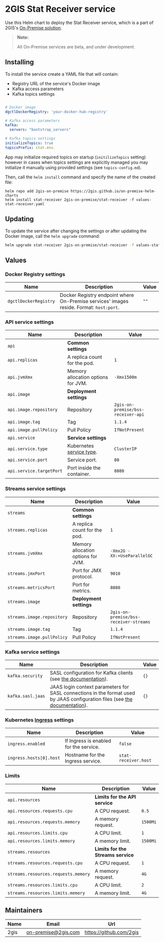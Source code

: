 # 2GIS Stat Receiver service

Use this Helm chart to deploy the Stat Receiver service, which is a part of 2GIS's [On-Premise solution](https://docs.2gis.com/en/on-premise/overview).

> **Note:**
>
> All On-Premise services are beta, and under development.

## Installing

To install the service create a YAML file that will contain:

- Registry URL of the service's Docker image
- Kafka access parameters
- Kafka topics settings

```yaml

# Docker image
dgctlDockerRegistry: 'your-docker-hub-registry'

# Kafka access parameters
kafka:
  servers: "bootstrap_servers"

# Kafka topics settings
initializeTopics: true
topicsPrefix: stat.env.
```

App may initialize required topics on startup (`initilizeTopics` setting) however in cases when topics settings are explicitly managed you may initialize it manually using provided settings (see `topics-config.md`).

Then, call the `helm install` command and specify the name of the created file:

```shell
helm repo add 2gis-on-premise https://2gis.github.io/on-premise-helm-charts
helm install stat-receiver 2gis-on-premise/stat-receiver -f values-stat-receiver.yaml
```

## Updating

To update the service after changing the settings or after updating the Docker image, call the `helm upgrade` command:

```bash
helm upgrade stat-receiver 2gis-on-premise/stat-receiver -f values-stat-receiver.yaml
```


## Values

### Docker Registry settings

| Name                  | Description                                                                             | Value |
| --------------------- | --------------------------------------------------------------------------------------- | ----- |
| `dgctlDockerRegistry` | Docker Registry endpoint where On-Premise services' images reside. Format: `host:port`. | `""`  |

### API service settings

| Name                     | Description                                                                                                                    | Value                              |
| ------------------------ | ------------------------------------------------------------------------------------------------------------------------------ | ---------------------------------- |
| `api`                    | **Common settings**                                                                                                            |                                    |
| `api.replicas`           | A replica count for the pod.                                                                                                   | `1`                                |
| `api.jvmXmx`             | Memory allocation options for JVM.                                                                                             | `-Xmx1500m`                        |
| `api.image`              | **Deployment settings**                                                                                                        |                                    |
| `api.image.repository`   | Repository                                                                                                                     | `2gis-on-premise/bss-receiver-api` |
| `api.image.tag`          | Tag                                                                                                                            | `1.1.4`                            |
| `api.image.pullPolicy`   | Pull Policy                                                                                                                    | `IfNotPresent`                     |
| `api.service`            | **Service settings**                                                                                                           |                                    |
| `api.service.type`       | Kubernetes [service type](https://kubernetes.io/docs/concepts/services-networking/service/#publishing-services-service-types). | `ClusterIP`                        |
| `api.service.port`       | Service port.                                                                                                                  | `80`                               |
| `api.service.targetPort` | Port inside the container.                                                                                                     | `8080`                             |

### Streams service settings

| Name                       | Description                        | Value                                  |
| -------------------------- | ---------------------------------- | -------------------------------------- |
| `streams`                  | **Common settings**                |                                        |
| `streams.replicas`         | A replica count for the pod.       | `1`                                    |
| `streams.jvmXmx`           | Memory allocation options for JVM. | `-Xmx2G -XX:+UseParallelGC`            |
| `streams.jmxPort`          | Port for JMX protocol.             | `9010`                                 |
| `streams.metricsPort`      | Port for metrics.                  | `8080`                                 |
| `streams.image`            | **Deployment settings**            |                                        |
| `streams.image.repository` | Repository                         | `2gis-on-premise/bss-receiver-streams` |
| `streams.image.tag`        | Tag                                | `1.1.4`                                |
| `streams.image.pullPolicy` | Pull Policy                        | `IfNotPresent`                         |

### Kafka service settings

| Name              | Description                                                                                                                                                                                          | Value |
| ----------------- | ---------------------------------------------------------------------------------------------------------------------------------------------------------------------------------------------------- | ----- |
| `kafka.security`  | SASL configuration for Kafka clients (see [the documentation](https://kafka.apache.org/documentation/#security_sasl_config)).                                                                        | `{}`  |
| `kafka.sasl.jaas` | JAAS login context parameters for SASL connections in the format used by JAAS configuration files (see [the documentation](https://kafka.apache.org/documentation/#brokerconfigs_sasl.jaas.config)). | `{}`  |

### Kubernetes [Ingress](https://kubernetes.io/docs/concepts/services-networking/ingress/) settings

| Name                    | Description                            | Value                |
| ----------------------- | -------------------------------------- | -------------------- |
| `ingress.enabled`       | If Ingress is enabled for the service. | `false`              |
| `ingress.hosts[0].host` | Hostname for the Ingress service.      | `stat-receiver.host` |

### Limits

| Name                                | Description                        | Value    |
| ----------------------------------- | ---------------------------------- | -------- |
| `api.resources`                     | **Limits for the API service**     |          |
| `api.resources.requests.cpu`        | A CPU request.                     | `0.5`    |
| `api.resources.requests.memory`     | A memory request.                  | `1500Mi` |
| `api.resources.limits.cpu`          | A CPU limit.                       | `1`      |
| `api.resources.limits.memory`       | A memory limit.                    | `1500Mi` |
| `streams.resources`                 | **Limits for the Streams service** |          |
| `streams.resources.requests.cpu`    | A CPU request.                     | `1`      |
| `streams.resources.requests.memory` | A memory request.                  | `4G`     |
| `streams.resources.limits.cpu`      | A CPU limit.                       | `2`      |
| `streams.resources.limits.memory`   | A memory limit.                    | `4G`     |


## Maintainers

| Name | Email | Url |
| ---- | ------ | --- |
| 2gis | <on-premise@2gis.com> | <https://github.com/2gis> |

